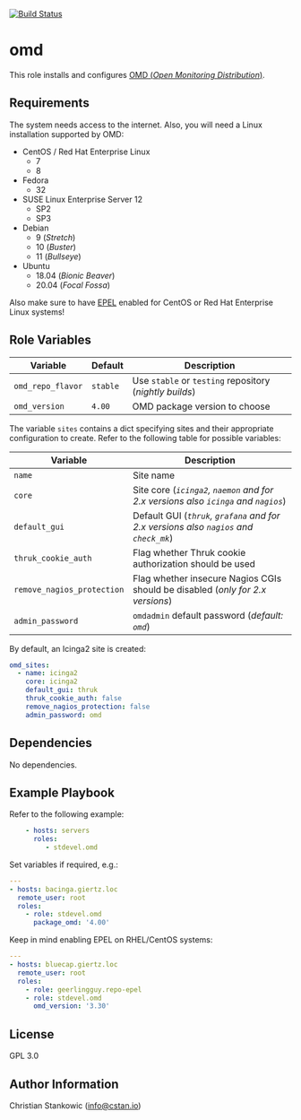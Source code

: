 [![Build Status](https://travis-ci.org/stdevel/ansible-omd.svg?branch=master)](https://travis-ci.org/stdevel/ansible-omd)

# omd

This role installs and configures [OMD (*Open Monitoring Distribution*)](https://omdistro.org).

## Requirements

The system needs access to the internet. Also, you will need a Linux installation supported by OMD:

- CentOS / Red Hat Enterprise Linux
  - 7
  - 8
- Fedora
  - 32
- SUSE Linux Enterprise Server 12
  - SP2
  - SP3
- Debian
  - 9 (*Stretch*)
  - 10 (*Buster*)
  - 11 (*Bullseye*)
- Ubuntu
  - 18.04 (*Bionic Beaver*)
  - 20.04 (*Focal Fossa*)

Also make sure to have [EPEL](https://fedoraproject.org/wiki/EPEL) enabled for CentOS or Red Hat Enterprise Linux systems!

## Role Variables

| Variable | Default | Description |
| -------- | ------- | ----------- |
| `omd_repo_flavor` | `stable` | Use `stable` or `testing` repository (*nightly builds*) |
| `omd_version` | `4.00` | OMD package version to choose |

The variable `sites` contains a dict specifying sites and their appropriate configuration to create. Refer to the following table for possible variables:

| Variable | Description |
| -------- | ----------- |
| `name` | Site name |
| `core` | Site core (*`icinga2`, `naemon` and for 2.x versions also `icinga` and `nagios`*) |
| `default_gui` | Default GUI (*`thruk`, `grafana` and for 2.x versions also `nagios` and `check_mk`*) |
| `thruk_cookie_auth` | Flag whether Thruk cookie authorization should be used |
| `remove_nagios_protection` | Flag whether insecure Nagios CGIs should be disabled (*only for 2.x versions*) |
| `admin_password` | `omdadmin` default password (*default: `omd`*) |

By default, an Icinga2 site is created:

```yaml
omd_sites:
  - name: icinga2
    core: icinga2
    default_gui: thruk
    thruk_cookie_auth: false
    remove_nagios_protection: false
    admin_password: omd
```

## Dependencies

No dependencies.

## Example Playbook

Refer to the following example:

```yaml
    - hosts: servers
      roles:
         - stdevel.omd
```

Set variables if required, e.g.:

```yaml
---
- hosts: bacinga.giertz.loc
  remote_user: root
  roles:
    - role: stdevel.omd
      package_omd: '4.00'
```

Keep in mind enabling EPEL on RHEL/CentOS systems:

```yaml
---
- hosts: bluecap.giertz.loc
  remote_user: root
  roles:
    - role: geerlingguy.repo-epel
    - role: stdevel.omd
      omd_version: '3.30'
```

## License

GPL 3.0

## Author Information

Christian Stankowic (info@cstan.io)
